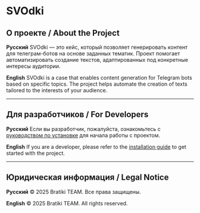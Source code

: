 # SVOdki

## О проекте / About the Project

**Русский**
SVOdki — это кейс, который позволяет генерировать контент для телеграм-ботов на основе заданных тематик. Проект помогает автоматизировать создание текстов, адаптированных под конкретные интересы аудитории.

**English**
SVOdki is a case that enables content generation for Telegram bots based on specific topics. The project helps automate the creation of texts tailored to the interests of your audience.

---

## Для разработчиков / For Developers

**Русский**
Если вы разработчик, пожалуйста, ознакомьтесь с [руководством по установке](./docs/setup.md) для начала работы с проектом.

**English**
If you are a developer, please refer to the [installation guide](./docs/setup.md) to get started with the project.

---

## Юридическая информация / Legal Notice

**Русский**
© 2025 Bratiki TEAM. Все права защищены.

**English**
© 2025 Bratiki TEAM. All rights reserved.
